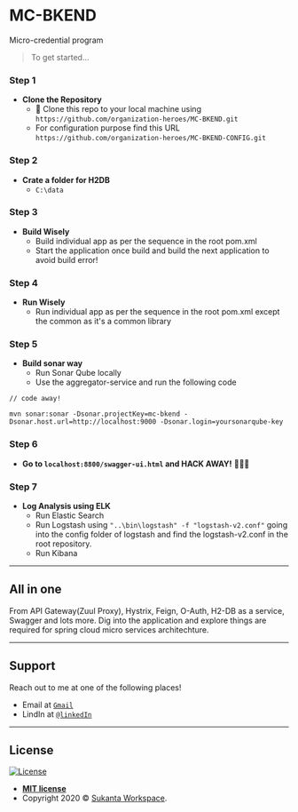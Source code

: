 # MC-BKEND
Micro-credential program
> To get started...

### Step 1

- **Clone the Repository**
    - 👯 Clone this repo to your local machine using `https://github.com/organization-heroes/MC-BKEND.git`
	- For configuration purpose find this URL `https://github.com/organization-heroes/MC-BKEND-CONFIG.git`

### Step 2

- **Crate a folder for H2DB**
    - `C:\data`	
	

### Step 3

- **Build Wisely**
    - Build individual app as per the sequence in the root pom.xml
	- Start the application once build and build the next application to avoid build error!

### Step 4

- **Run Wisely**
    - Run individual app as per the sequence in the root pom.xml except the common as it's a common library

### Step 5
- **Build sonar way**
	- Run Sonar Qube locally
	- Use the aggregator-service and run the following code

```Sonar Qube
// code away!

mvn sonar:sonar -Dsonar.projectKey=mc-bkend -Dsonar.host.url=http://localhost:9000 -Dsonar.login=yoursonarqube-key
```

### Step 6

- **Go to `localhost:8800/swagger-ui.html` and HACK AWAY!** 🔨🔨🔨

### Step 7

- **Log Analysis using ELK**
    - Run Elastic Search
	- Run Logstash using `"..\bin\logstash" -f "logstash-v2.conf"` going into the config folder of logstash and find the logstash-v2.conf in the root repository.
	- Run Kibana
---

## All in one

From API Gateway(Zuul Proxy), Hystrix, Feign, O-Auth, H2-DB as a service, Swagger and lots more. Dig into the application and explore things are required for spring cloud micro services architechture.

---

## Support

Reach out to me at one of the following places!

- Email at <a href="sukanta.workspace@gmail.com" target="_blank">`Gmail`</a>
- LindIn at <a href="https://www.linkedin.com/in/sukanta-banerjee-6ab375100?lipi=urn%3Ali%3Apage%3Ad_flagship3_profile_view_base_contact_details%3BrVVEwMzaRlGWsp3vJ7utzQ%3D%3D" target="_blank">`@linkedIn`</a>

---


## License

[![License](http://img.shields.io/:license-mit-blue.svg?style=flat-square)](http://badges.mit-license.org)

- **[MIT license](http://opensource.org/licenses/mit-license.php)**
- Copyright 2020 © <a href="https://github.com/sukantaworkspace" target="_blank">Sukanta Workspace</a>.
